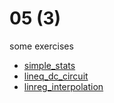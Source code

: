 # 05 (3)
some exercises

+ [simple_stats](simple_stats.ipynb)
+ [lineq_dc_circuit](lineq_dc_circuit.ipynb)
+ [linreg_interpolation](linreg_interpolation.ipynb)
